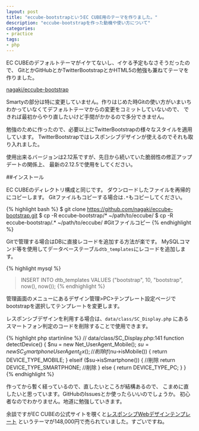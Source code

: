 ```yaml
---
layout: post
title: "eccube-bootstrapというEC CUBE用のテーマを作りました。"
description: "eccube-bootstrapを作った動機や使い方について"
categories:
- practice
tags:
- php
---
```

EC CUBEのデフォルトテーマがイケてないし、イケる予定もなさそうだったので、
GitとかGitHubとかTwitterBootstrapとかHTML5の勉強も兼ねてテーマを作りました。

[nagaki/eccube-bootstrap][1]

Smartyの部分は特に変更していません。作りはじめた時Gitの使い方がいまいち
わかっていなくてデフォルトテーマからの変更をコミットしていないので、
できれば最初からやり直したいけど手間がかかるので多分できません。

勉強のために作ったので、必要以上にTwitterBootstrapの様々なスタイルを適用しています。
TwitterBootstrapではレスポンシブデザインが使えるのでそれも取り入れました。

使用出来るバージョンは2.12系ですが、先日から続いていた脆弱性の修正アップデートの関係上、
最新の2.12.5で使用をしてください。

##インストール

EC CUBEのディレクトリ構成と同じです。
ダウンロードしたファイルを再帰的にコピーします。
Gitファイルもコピーする場合は`.*`もコピーしてください。

{% highlight bash %}
$ git clone https://github.com/nagaki/eccube-bootstrap.git
$ cp -R eccube-bootstrap/* ~/path/to/eccube/
$ cp -R eccube-bootstrap/.* ~/path/to/eccube/ #Gitファイルコピー
{% endhighlight %}

Gitで管理する場合はDBに直接レコードを追加する方法が楽です。
MySQLコマンド等を使用してデータベーステーブル`dtb_templates`にレコードを追加します。

{% highlight mysql %}
> INSERT INTO dtb_templates VALUES ("bootstrap", 10, "bootstrap", now(), now());
{% endhighlight %}

管理画面のメニューにあるデザイン管理>PC>テンプレート設定ページで
bootstrapを選択してテンプレートを変更します。

レスポンシブデザインを利用する場合は、`data/class/SC_Display.php`
にあるスマートフォン判定のコードを削除することで使用できます。

{% highlight php startinline %}
// data/class/SC_Display.php:141
function detectDevice() {
  $nu = new Net_UserAgent_Mobile();
  $su = new SC_SmartphoneUserAgent_Ex(); //削除
  if ($nu->isMobile()) {
    return DEVICE_TYPE_MOBILE;
  } elseif ($su->isSmartphone()) { //削除
    return DEVICE_TYPE_SMARTPHONE; //削除
  } else {
    return DEVICE_TYPE_PC;
  }
}
{% endhighlight %}

作ってから暫く経っているので、直したいところが結構あるので、
こまめに直したいと思っています。GitHubのIssuesとか使ったらいいのでしょうか。
初心者なのでわかりません。地道に勉強していきます。

余談ですがEC CUBEの公式サイトを覗くと[レスポンシブWebデザインテンプレート][2]
というテーマが148,000円で売られていました。すごいですね。


 [1]: //github.com/nagaki/eccube-bootstrap
 [2]: //www.ec-cube.net/products/detail.php?product_id=546
